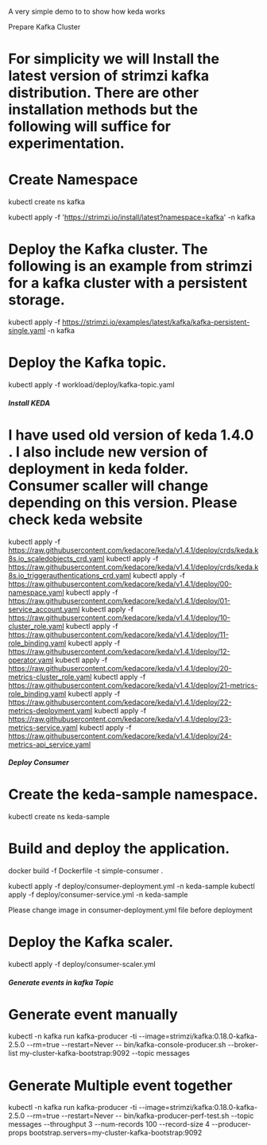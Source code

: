 A very simple demo to to show how keda works

Prepare Kafka Cluster

# For simplicity we will Install the latest version of strimzi kafka distribution. There are other installation methods but the following will suffice for experimentation.

# Create Namespace
kubectl create ns kafka

kubectl apply -f 'https://strimzi.io/install/latest?namespace=kafka' -n kafka

# Deploy the Kafka cluster. The following is an example from strimzi for a kafka cluster with a persistent storage.
kubectl apply -f https://strimzi.io/examples/latest/kafka/kafka-persistent-single.yaml -n kafka 


# Deploy the Kafka topic.
kubectl apply -f workload/deploy/kafka-topic.yaml

##### Install KEDA
# I have used old version of keda 1.4.0 . I also include new version of deployment in keda folder. Consumer scaller will change depending on this version. Please check keda website
kubectl apply -f https://raw.githubusercontent.com/kedacore/keda/v1.4.1/deploy/crds/keda.k8s.io_scaledobjects_crd.yaml
kubectl apply -f https://raw.githubusercontent.com/kedacore/keda/v1.4.1/deploy/crds/keda.k8s.io_triggerauthentications_crd.yaml
kubectl apply -f https://raw.githubusercontent.com/kedacore/keda/v1.4.1/deploy/00-namespace.yaml
kubectl apply -f https://raw.githubusercontent.com/kedacore/keda/v1.4.1/deploy/01-service_account.yaml
kubectl apply -f https://raw.githubusercontent.com/kedacore/keda/v1.4.1/deploy/10-cluster_role.yaml
kubectl apply -f https://raw.githubusercontent.com/kedacore/keda/v1.4.1/deploy/11-role_binding.yaml
kubectl apply -f https://raw.githubusercontent.com/kedacore/keda/v1.4.1/deploy/12-operator.yaml
kubectl apply -f https://raw.githubusercontent.com/kedacore/keda/v1.4.1/deploy/20-metrics-cluster_role.yaml
kubectl apply -f https://raw.githubusercontent.com/kedacore/keda/v1.4.1/deploy/21-metrics-role_binding.yaml
kubectl apply -f https://raw.githubusercontent.com/kedacore/keda/v1.4.1/deploy/22-metrics-deployment.yaml
kubectl apply -f https://raw.githubusercontent.com/kedacore/keda/v1.4.1/deploy/23-metrics-service.yaml
kubectl apply -f https://raw.githubusercontent.com/kedacore/keda/v1.4.1/deploy/24-metrics-api_service.yaml

##### Deploy Consumer
# Create the keda-sample namespace. 
kubectl create ns keda-sample

# Build and deploy the application.
docker build -f Dockerfile -t simple-consumer .

kubectl apply -f deploy/consumer-deployment.yml -n keda-sample
kubectl apply -f deploy/consumer-service.yml -n keda-sample

Please change image in consumer-deployment.yml file before deployment

# Deploy the Kafka scaler.
kubectl apply -f deploy/consumer-scaler.yml


##### Generate events in kafka Topic

# Generate event manually 
kubectl -n kafka run kafka-producer -ti --image=strimzi/kafka:0.18.0-kafka-2.5.0 --rm=true --restart=Never -- bin/kafka-console-producer.sh --broker-list my-cluster-kafka-bootstrap:9092 --topic messages

# Generate Multiple event together
kubectl -n kafka run kafka-producer -ti --image=strimzi/kafka:0.18.0-kafka-2.5.0 --rm=true --restart=Never -- bin/kafka-producer-perf-test.sh --topic messages --throughput 3 --num-records 100 --record-size 4 --producer-props bootstrap.servers=my-cluster-kafka-bootstrap:9092


